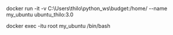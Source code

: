 docker run -it -v C:\Users\thilo\python_ws\budget:/home/ --name my_ubuntu ubuntu_thilo:3.0

docker exec -itu root my_ubuntu /bin/bash
